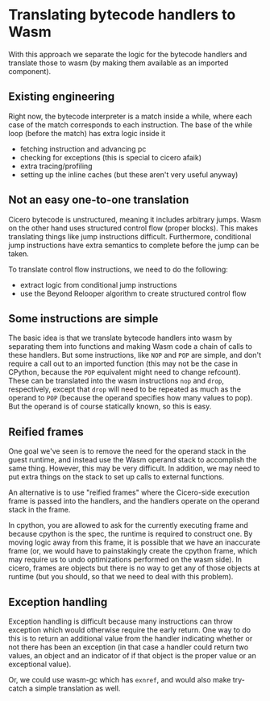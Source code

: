 # Translating bytecode handlers to Wasm

With this approach we separate the logic for the bytecode handlers and
translate those to wasm (by making them available as an imported component).

## Existing engineering

Right now, the bytecode interpreter is a match inside a while, where each case
of the match corresponds to each instruction. The base of the while loop (before
the match) has extra logic inside it
* fetching instruction and advancing pc
* checking for exceptions (this is special to cicero afaik)
* extra tracing/profiling
* setting up the inline caches (but these aren't very useful anyway)

## Not an easy one-to-one translation

Cicero bytecode is unstructured, meaning it includes arbitrary jumps. Wasm on
the other hand uses structured control flow (proper blocks). This makes
translating things like jump instructions difficult. Furthermore, conditional
jump instructions have extra semantics to complete before the jump can be 
taken.

To translate control flow instructions, we need to do the following:
* extract logic from conditional jump instructions
* use the Beyond Relooper algorithm to create structured control flow

## Some instructions are simple

The basic idea is that we translate bytecode handlers into wasm by separating
them into functions and making Wasm code a chain of calls to these handlers.
But some instructions, like `NOP` and `POP` are simple, and don't require a
call out to an imported function (this may not be the case in CPython, because
the `POP` equivalent might need to change refcount). These can be translated
into the wasm instructions `nop` and `drop`, respectively, except that `drop`
will need to be repeated as much as the operand to `POP` (because the operand
specifies how many values to pop). But the operand is of course statically
known, so this is easy.

## Reified frames

One goal we've seen is to remove the need for the operand stack in the guest
runtime, and instead use the Wasm operand stack to accomplish the same thing.
However, this may be very difficult. In addition, we may need to put extra
things on the stack to set up calls to external functions.

An alternative is to use "reified frames" where the Cicero-side execution frame
is passed into the handlers, and the handlers operate on the operand stack in 
the frame.

In cpython, you are allowed to ask for the currently executing frame and because
cpython is the spec, the runtime is required to construct one. By moving logic
away from this frame, it is possible that we have an inaccurate frame (or, we
would have to painstakingly create the cpython frame, which may require us to
undo optimizations performed on the wasm side). In cicero, frames are objects
but there is no way to get any of those objects at runtime (but you should, so
that we need to deal with this problem).

## Exception handling

Exception handling is difficult because many instructions can throw exception
which would otherwise require the early return. One way to do this is to return
an additional value from the handler indicating whether or not there has been
an exception (in that case a handler could return two values, an object and
an indicator of if that object is the proper value or an exceptional value).

Or, we could use wasm-gc which has `exnref`, and would also make try-catch
a simple translation as well.
